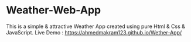 # Weather-Web-App
This is a simple & attractive Weather App created using pure Html & Css & JavaScript.
Live Demo : https://ahmedmakram123.github.io/Wether-App/
